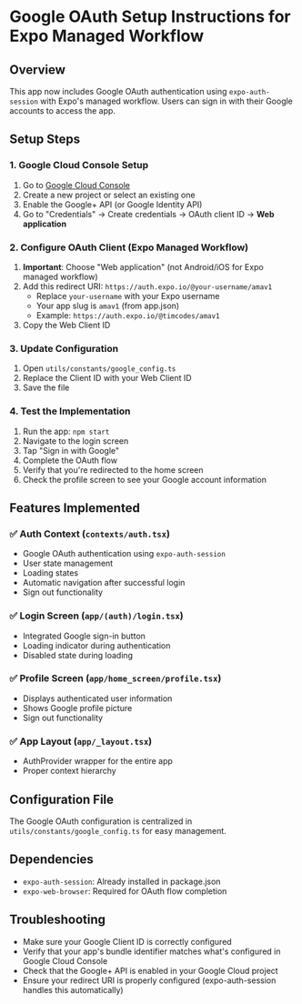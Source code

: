 # Google OAuth Setup Instructions for Expo Managed Workflow

## Overview
This app now includes Google OAuth authentication using `expo-auth-session` with Expo's managed workflow. Users can sign in with their Google accounts to access the app.

## Setup Steps

### 1. Google Cloud Console Setup
1. Go to [Google Cloud Console](https://console.cloud.google.com/)
2. Create a new project or select an existing one
3. Enable the Google+ API (or Google Identity API)
4. Go to "Credentials" → Create credentials → OAuth client ID → **Web application**

### 2. Configure OAuth Client (Expo Managed Workflow)
1. **Important**: Choose "Web application" (not Android/iOS for Expo managed workflow)
2. Add this redirect URI: `https://auth.expo.io/@your-username/amav1`
   - Replace `your-username` with your Expo username
   - Your app slug is `amav1` (from app.json)
   - Example: `https://auth.expo.io/@timcodes/amav1`
3. Copy the Web Client ID

### 3. Update Configuration
1. Open `utils/constants/google_config.ts`
2. Replace the Client ID with your Web Client ID
3. Save the file

### 4. Test the Implementation
1. Run the app: `npm start`
2. Navigate to the login screen
3. Tap "Sign in with Google"
4. Complete the OAuth flow
5. Verify that you're redirected to the home screen
6. Check the profile screen to see your Google account information

## Features Implemented

### ✅ Auth Context (`contexts/auth.tsx`)
- Google OAuth authentication using `expo-auth-session`
- User state management
- Loading states
- Automatic navigation after successful login
- Sign out functionality

### ✅ Login Screen (`app/(auth)/login.tsx`)
- Integrated Google sign-in button
- Loading indicator during authentication
- Disabled state during loading

### ✅ Profile Screen (`app/home_screen/profile.tsx`)
- Displays authenticated user information
- Shows Google profile picture
- Sign out functionality

### ✅ App Layout (`app/_layout.tsx`)
- AuthProvider wrapper for the entire app
- Proper context hierarchy

## Configuration File
The Google OAuth configuration is centralized in `utils/constants/google_config.ts` for easy management.

## Dependencies
- `expo-auth-session`: Already installed in package.json
- `expo-web-browser`: Required for OAuth flow completion

## Troubleshooting
- Make sure your Google Client ID is correctly configured
- Verify that your app's bundle identifier matches what's configured in Google Cloud Console
- Check that the Google+ API is enabled in your Google Cloud project
- Ensure your redirect URI is properly configured (expo-auth-session handles this automatically)
